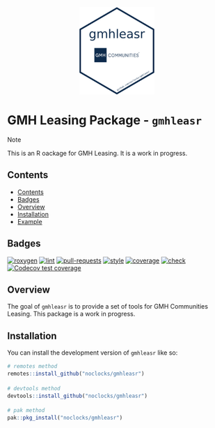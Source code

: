 <center>
<img src="man/figures/logo.png" height="200" alt="gmhleasr hexlogo" />
</center>

# GMH Leasing Package - `gmhleasr`

> [!NOTE] 
> This is an R oackage for GMH Leasing. It is a work in progress.

## Contents

-   [Contents](#contents)
-   [Badges](#badges)
-   [Overview](#overview)
-   [Installation](#installation)
-   [Example](#example)

## Badges

<!-- badges: start -->

[![roxygen](https://github.com/noclocks/gmhleasr/actions/workflows/roxygen.yml/badge.svg)](https://github.com/noclocks/gmhleasr/actions/workflows/roxygen.yml)
[![lint](https://github.com/noclocks/gmhleasr/actions/workflows/lint.yml/badge.svg)](https://github.com/noclocks/gmhleasr/actions/workflows/lint.yml)
[![pull-requests](https://github.com/noclocks/gmhleasr/actions/workflows/pull-requests.yml/badge.svg)](https://github.com/noclocks/gmhleasr/actions/workflows/pull-requests.yml)
[![style](https://github.com/noclocks/gmhleasr/actions/workflows/style.yml/badge.svg)](https://github.com/noclocks/gmhleasr/actions/workflows/style.yml)
[![coverage](https://github.com/noclocks/gmhleasr/actions/workflows/coverage.yml/badge.svg)](https://github.com/noclocks/gmhleasr/actions/workflows/coverage.yml)
[![check](https://github.com/noclocks/gmhleasr/actions/workflows/check.yml/badge.svg)](https://github.com/noclocks/gmhleasr/actions/workflows/check.yml)
[![Codecov test coverage](https://codecov.io/gh/noclocks/gmhleasr/graph/badge.svg)](https://codecov.io/gh/noclocks/gmhleasr)
<!-- badges: end -->

## Overview

The goal of `gmhleasr` is to provide a set of tools for GMH Communities Leasing.
This package is a work in progress.

## Installation

You can install the development version of `gmhleasr` like so:

```r
# remotes method
remotes::install_github("noclocks/gmhleasr")

# devtools method
devtools::install_github("noclocks/gmhleasr")

# pak method
pak::pkg_install("noclocks/gmhleasr")
```

